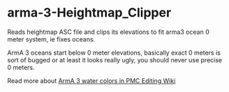 # arma-3-Heightmap_Clipper

Reads heightmap ASC file and clips its elevations to fit arma3 ocean 0 meter system, ie fixes oceans.

ArmA 3 oceans start below 0 meter elevations, basically exact 0 meters is sort of bugged or at least it looks really ugly, you should never use precise 0 meters.

Read more about [ArmA 3 water colors in PMC Editing Wiki](https://pmc.editing.wiki/doku.php?id=arma3:terrain:water-color)
